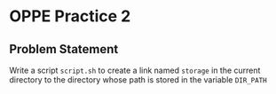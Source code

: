 # OPPE Practice 2

## Problem Statement

Write a script `script.sh` to create a link named `storage` in the current directory to the directory whose path is stored in the variable `DIR_PATH`

